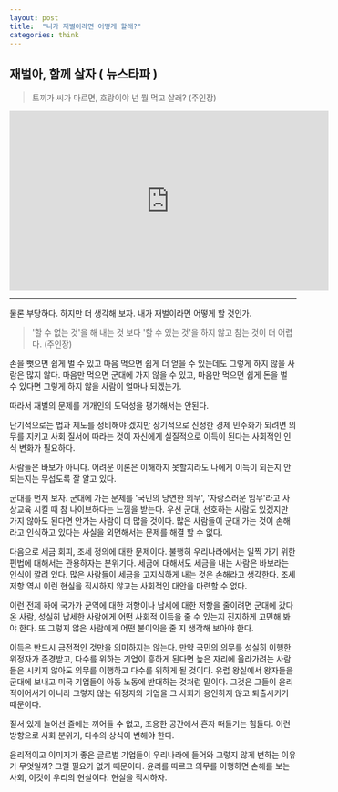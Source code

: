 ```yaml
---
layout: post
title:  "니가 재벌이라면 어떻게 할래?"
categories: think
---
```



## 재벌아, 함께 살자 ( 뉴스타파 )

> 토끼가 씨가 마르면, 호랑이야 넌 뭘 먹고 살래? (주인장)

<iframe width="560" height="315" src="https://www.youtube.com/embed/r2EwM3NQhyI" frameborder="0" allowfullscreen></iframe>

*** 

물론 부당하다. 하지만 더 생각해 보자. 내가 재벌이라면 어떻게 할 것인가. 

> '할 수 없는 것'을 해 내는 것 보다 '할 수 있는 것'을 하지 않고 참는 것이 더 어렵다. (주인장)

손을 뻣으면 쉽게 벌 수 있고 마음 먹으면 쉽게 더 얻을 수 있는데도 그렇게 하지 않을 사람은 많지 않다. 마음만 먹으면 군대에 가지 않을 수 있고, 마음만 먹으면 쉽게 돈을 벌 수 있다면 그렇게 하지 않을 사람이 얼마나 되겠는가.

따라서 재벌의 문제를 개개인의 도덕성을 평가해서는 안된다. 

단기적으로는 법과 제도를 정비해야 겠지만 장기적으로 진정한 경제 민주화가 되려면 의무를 지키고 사회 질서에 따라는 것이 자신에게 실질적으로 이득이 된다는 사회적인 인식 변화가 필요하다. 

사람들은 바보가 아니다. 어려운 이론은 이해하지 못할지라도 나에게 이득이 되는지 안되는지는 무섭도록 잘 알고 있다. 

군대를 먼저 보자. 군대에 가는 문제를 '국민의 당연한 의무', '자랑스러운 임무'라고 사상교육 시킬 때 참 나이브하다는 느낌을 받는다. 우선 군대, 선호하는 사람도 있겠지만 가지 않아도 된다면 안가는 사람이 더 많을 것이다. 많은 사람들이 군대 가는 것이 손해라고 인식하고 있다는 사실을 외면해서는 문제를 해결 할 수 없다. 

다음으로 세금 회피, 조세 정의에 대한 문제이다. 불행히 우리나라에서는 일찍 가기 위한 편법에 대해서는 관용하자는 분위기다. 세금에 대해서도 세금을 내는 사람은 바보라는 인식이 깔려 있다. 많은 사람들이 세금을 고지식하게 내는 것은 손해라고 생각한다. 조세저항 역시 이런 현실을 직시하지 않고는 사회적인 대안을 마련할 수 없다. 

이런 전제 하에 국가가 군역에 대한 저항이나 납세에 대한 저항을 줄이려면 군대에 갔다온 사람, 성실히 납세한 사람에게 어떤 사회적 이득을 줄 수 있는지 진지하게 고민해 봐야 한다. 또 그렇지 않은 사람에게 어떤 불이익을 줄 지 생각해 보아야 한다. 

이득은 반드시 금전적인 것만을 의미하지는 않는다. 만약 국민의 의무를 성실히 이행한 위정자가 존경받고, 다수를 위하는 기업이 흥하게 된다면 높은 자리에 올라가려는 사람들은 시키지 않아도 의무를 이행하고 다수를 위하게 될 것이다. 유럽 왕실에서 왕자들을 군대에 보내고 미국 기업들이 아동 노동에 반대하는 것처럼 말이다. 그것은 그들이 윤리적이어서가 아니라 그렇지 않는 위정자와 기업을 그 사회가 용인하지 않고 퇴출시키기 때문이다. 

질서 있게 늘어선 줄에는 끼어들 수 없고, 조용한 공간에서 혼자 떠들기는 힘들다. 이런 방향으로 사회 분위기, 다수의 상식이 변해야 한다. 

윤리적이고 이미지가 좋은 글로벌 기업들이 우리나라에 들어와 그렇지 않게 변하는 이유가 무엇일까? 그럴 필요가 없기 때문이다. 윤리를 따르고 의무를 이행하면 손해를 보는 사회, 이것이 우리의 현실이다. 현실을 직시하자. 

